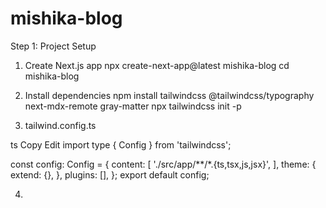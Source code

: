 # mishika-blog

Step 1: Project Setup

1. Create Next.js app
   npx create-next-app@latest mishika-blog
   cd mishika-blog

2. Install dependencies
   npm install tailwindcss @tailwindcss/typography next-mdx-remote gray-matter
   npx tailwindcss init -p

3. tailwind.config.ts

ts
Copy
Edit
import type { Config } from 'tailwindcss';

const config: Config = {
  content: [
    './src/app/**/*.{ts,tsx,js,jsx}',
  ],
  theme: {
    extend: {},
  },
  plugins: [],
};
export default config;

4. 
